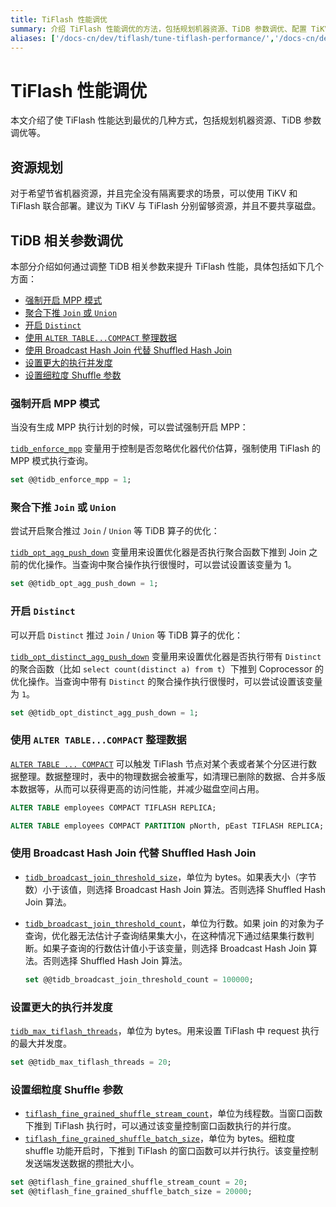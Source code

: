 ```yaml
---
title: TiFlash 性能调优
summary: 介绍 TiFlash 性能调优的方法，包括规划机器资源、TiDB 参数调优、配置 TiKV Region 大小等。
aliases: ['/docs-cn/dev/tiflash/tune-tiflash-performance/','/docs-cn/dev/reference/tiflash/tune-performance/']
---
```


# TiFlash 性能调优

本文介绍了使 TiFlash 性能达到最优的几种方式，包括规划机器资源、TiDB 参数调优等。

## 资源规划

对于希望节省机器资源，并且完全没有隔离要求的场景，可以使用 TiKV 和 TiFlash 联合部署。建议为 TiKV 与 TiFlash 分别留够资源，并且不要共享磁盘。

## TiDB 相关参数调优

本部分介绍如何通过调整 TiDB 相关参数来提升 TiFlash 性能，具体包括如下几个方面：

- [强制开启 MPP 模式](#强制开启-mpp-模式)
- [聚合下推 `Join` 或 `Union`](#聚合下推-join--union)
- [开启 `Distinct`](#开启-distinct)
- [使用 `ALTER TABLE...COMPACT` 整理数据](#使用-alter-tablecompact-整理数据)
- [使用 Broadcast Hash Join 代替 Shuffled Hash Join](#使用-broadcast-hash-join-代替-shuffled-hash-join)
- [设置更大的执行并发度](#设置更大的执行并发度)
- [设置细粒度 Shuffle 参数](#设置细粒度-shuffle-参数)

### 强制开启 MPP 模式

当没有生成 MPP 执行计划的时候，可以尝试强制开启 MPP：

[`tidb_enforce_mpp`](/system-variables.md#tidb_enforce_mpp-从-v51-版本开始引入) 变量用于控制是否忽略优化器代价估算，强制使用 TiFlash 的 MPP 模式执行查询。

```sql
set @@tidb_enforce_mpp = 1;
```

### 聚合下推 `Join` 或 `Union`

尝试开启聚合推过 `Join` / `Union` 等 TiDB 算子的优化：

[`tidb_opt_agg_push_down`](/system-variables.md#tidb_opt_agg_push_down) 变量用来设置优化器是否执行聚合函数下推到 Join 之前的优化操作。当查询中聚合操作执行很慢时，可以尝试设置该变量为 1。

```sql
set @@tidb_opt_agg_push_down = 1;
```

### 开启 `Distinct`

可以开启 `Distinct` 推过 `Join` / `Union` 等 TiDB 算子的优化：

[`tidb_opt_distinct_agg_push_down`](/system-variables.md#tidb_opt_distinct_agg_push_down) 变量用来设置优化器是否执行带有 `Distinct` 的聚合函数（比如 `select count(distinct a) from t`）下推到 Coprocessor 的优化操作。当查询中带有 `Distinct` 的聚合操作执行很慢时，可以尝试设置该变量为 `1`。

```sql
set @@tidb_opt_distinct_agg_push_down = 1;
```

### 使用 `ALTER TABLE...COMPACT` 整理数据

[`ALTER TABLE ... COMPACT`](/sql-statements/sql-statement-alter-table-compact.md) 可以触发 TiFlash 节点对某个表或者某个分区进行数据整理。数据整理时，表中的物理数据会被重写，如清理已删除的数据、合并多版本数据等，从而可以获得更高的访问性能，并减少磁盘空间占用。

```sql
ALTER TABLE employees COMPACT TIFLASH REPLICA;
```

```sql
ALTER TABLE employees COMPACT PARTITION pNorth, pEast TIFLASH REPLICA;
```

### 使用 Broadcast Hash Join 代替 Shuffled Hash Join

- [`tidb_broadcast_join_threshold_size`](/system-variables.md#tidb_broadcast_join_threshold_count-从-v50-版本开始引入)，单位为 bytes。如果表大小（字节数）小于该值，则选择 Broadcast Hash Join 算法。否则选择 Shuffled Hash Join 算法。
- [`tidb_broadcast_join_threshold_count`](/system-variables.md#tidb_broadcast_join_threshold_count-从-v50-版本开始引入)，单位为行数。如果 join 的对象为子查询，优化器无法估计子查询结果集大小，在这种情况下通过结果集行数判断。如果子查询的行数估计值小于该变量，则选择 Broadcast Hash Join 算法。否则选择 Shuffled Hash Join 算法。

    ```sql
    set @@tidb_broadcast_join_threshold_count = 100000;
    ```

### 设置更大的执行并发度

[`tidb_max_tiflash_threads`](/system-variables.md#tidb_max_tiflash_threads-从-v610-版本开始引入)，单位为 bytes。用来设置 TiFlash 中 request 执行的最大并发度。

```sql
set @@tidb_max_tiflash_threads = 20;
```

### 设置细粒度 Shuffle 参数

- [`tiflash_fine_grained_shuffle_stream_count`](/system-variables.md#tiflash_fine_grained_shuffle_stream_count-从-v620-版本开始引入)，单位为线程数。当窗口函数下推到 TiFlash 执行时，可以通过该变量控制窗口函数执行的并行度。
- [`tiflash_fine_grained_shuffle_batch_size`](/system-variables.md#tiflash_fine_grained_shuffle_batch_size-从-v620-版本开始引入)，单位为 bytes。细粒度 shuffle 功能开启时，下推到 TiFlash 的窗口函数可以并行执行。该变量控制发送端发送数据的攒批大小。

```sql
set @@tiflash_fine_grained_shuffle_stream_count = 20;
set @@tiflash_fine_grained_shuffle_batch_size = 20000;
```
